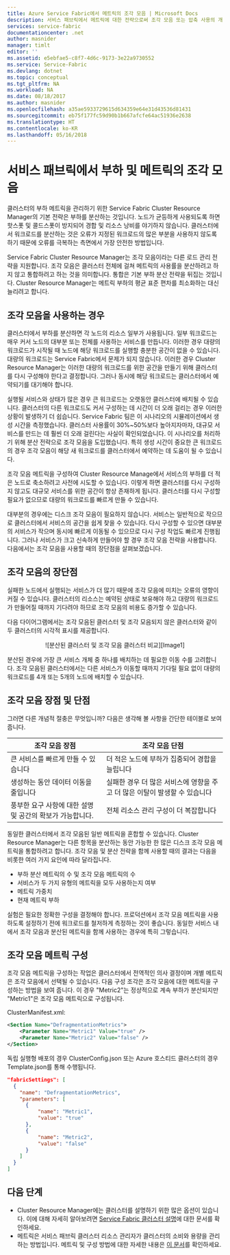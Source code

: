 ```yaml
---
title: Azure Service Fabric에서 메트릭의 조각 모음 | Microsoft Docs
description: 서비스 패브릭에서 메트릭에 대한 전략으로써 조각 모음 또는 압축 사용의 개요
services: service-fabric
documentationcenter: .net
author: masnider
manager: timlt
editor: ''
ms.assetid: e5ebfae5-c8f7-4d6c-9173-3e22a9730552
ms.service: Service-Fabric
ms.devlang: dotnet
ms.topic: conceptual
ms.tgt_pltfrm: NA
ms.workload: NA
ms.date: 08/18/2017
ms.author: masnider
ms.openlocfilehash: a35ae5933729615d634359e64e31d43536d81431
ms.sourcegitcommit: eb75f177fc59d90b1b667afcfe64ac51936e2638
ms.translationtype: HT
ms.contentlocale: ko-KR
ms.lasthandoff: 05/16/2018
---
```

# <a name="defragmentation-of-metrics-and-load-in-service-fabric"></a>서비스 패브릭에서 부하 및 메트릭의 조각 모음
클러스터의 부하 메트릭을 관리하기 위한 Service Fabric Cluster Resource Manager의 기본 전략은 부하를 분산하는 것입니다. 노드가 균등하게 사용되도록 하면 핫스폿 및 콜드스폿이 방지되어 경합 및 리소스 낭비를 야기하지 않습니다. 클러스터에서 워크로드를 분산하는 것은 오류가 지정된 워크로드의 많은 부분을 사용하지 않도록 하기 때문에 오류를 극복하는 측면에서 가장 안전한 방법입니다. 

Service Fabric Cluster Resource Manager는 조각 모음이라는 다른 로드 관리 전략을 지원합니다. 조각 모음은 클러스터 전체에 걸쳐 메트릭의 사용률을 분산하려고 하지 않고 통합하려고 하는 것을 의미합니다. 통합은 기본 부하 분산 전략을 뒤집는 것입니다. Cluster Resource Manager는 메트릭 부하의 평균 표준 편차를 최소화하는 대신 늘리려고 합니다.

## <a name="when-to-use-defragmentation"></a>조각 모음을 사용하는 경우
클러스터에서 부하를 분산하면 각 노드의 리소스 일부가 사용됩니다. 일부 워크로드는 매우 커서 노드의 대부분 또는 전체를 사용하는 서비스를 만듭니다. 이러한 경우 대량의 워크로드가 시작될 때 노드에 해당 워크로드를 실행할 충분한 공간이 없을 수 있습니다. 대량의 워크로드는 Service Fabric에서 문제가 되지 않습니다. 이러한 경우 Cluster Resource Manager는 이러한 대량의 워크로드를 위한 공간을 만들기 위해 클러스터를 다시 구성해야 한다고 결정합니다. 그러나 동시에 해당 워크로드는 클러스터에서 예약되기를 대기해야 합니다.

실행될 서비스와 상태가 많은 경우 큰 워크로드는 오랫동안 클러스터에 배치될 수 있습니다. 클러스터의 다른 워크로드도 커서 구성하는 데 시간이 더 오래 걸리는 경우 이러한 상황이 발생하기 더 쉽습니다. Service Fabric 팀은 이 시나리오의 시뮬레이션에서 생성 시간을 측정했습니다. 클러스터 사용률이 30%~50%보다 높아지자마자, 대규모 서비스를 만드는 데 훨씬 더 오래 걸린다는 사실이 확인되었습니다. 이 시나리오를 처리하기 위해 분산 전략으로 조각 모음을 도입했습니다. 특히 생성 시간이 중요한 큰 워크로드의 경우 조각 모음이 해당 새 워크로드를 클러스터에서 예약하는 데 도움이 될 수 있습니다.

조각 모음 메트릭을 구성하여 Cluster Resource Manage에서 서비스의 부하를 더 적은 노드로 축소하려고 사전에 시도할 수 있습니다. 이렇게 하면 클러스터를 다시 구성하지 않고도 대규모 서비스를 위한 공간이 항상 존재하게 됩니다. 클러스터를 다시 구성할 필요가 없으므로 대량의 워크로드를 빠르게 만들 수 있습니다.

대부분의 경우에는 디스크 조각 모음이 필요하지 않습니다. 서비스는 일반적으로 작으므로 클러스터에서 서비스의 공간을 쉽게 찾을 수 있습니다. 다시 구성할 수 있으면 대부분의 서비스가 작으며 동시에 빠르게 이동될 수 있으므로 다시 구성 작업도 빠르게 진행됩니다. 그러나 서비스가 크고 신속하게 만들어야 할 경우 조각 모음 전략을 사용합니다. 다음에서는 조각 모음을 사용할 때의 장단점을 살펴보겠습니다. 

## <a name="defragmentation-tradeoffs"></a>조각 모음의 장단점
실패한 노드에서 실행되는 서비스가 더 많기 때문에 조각 모음에 미치는 오류의 영향이 커질 수 있습니다. 클러스터의 리소스는 예약된 상태로 보유해야 하고 대량의 워크로드가 만들어질 때까지 기다려야 하므로 조각 모음의 비용도 증가할 수 있습니다.

다음 다이어그램에서는 조각 모음된 클러스터 및 조각 모음되지 않은 클러스터와 같이 두 클러스터의 시각적 표시를 제공합니다. 

<center>
![분산된 클러스터 및 조각 모음 클러스터 비교][Image1]
</center>

분산된 경우에 가장 큰 서비스 개체 중 하나를 배치하는 데 필요한 이동 수를 고려합니다. 조각 모음된 클러스터에서는 다른 서비스가 이동할 때까지 기다릴 필요 없이 대량의 워크로드를 4개 또는 5개의 노드에 배치할 수 있습니다.

## <a name="defragmentation-pros-and-cons"></a>조각 모음 장점 및 단점
그러면 다른 개념적 절충은 무엇입니까? 다음은 생각해 볼 사항을 간단한 테이블로 보여줍니다.

| 조각 모음 장점 | 조각 모음 단점 |
| --- | --- |
| 큰 서비스를 빠르게 만들 수 있습니다 |더 적은 노드에 부하가 집중되어 경합을 늘립니다 |
| 생성하는 동안 데이터 이동을 줄입니다 |실패한 경우 더 많은 서비스에 영향을 주고 더 많은 이탈이 발생할 수 있습니다 |
| 풍부한 요구 사항에 대한 설명 및 공간의 확보가 가능합니다. |전체 리소스 관리 구성이 더 복잡합니다 |

동일한 클러스터에서 조각 모음된 일반 메트릭을 혼합할 수 있습니다. Cluster Resource Manager는 다른 항목을 분산하는 동안 가능한 한 많은 디스크 조각 모음 메트릭을 통합하려고 합니다. 조각 모음 및 분산 전략을 함께 사용할 때의 결과는 다음을 비롯한 여러 가지 요인에 따라 달라집니다.
  - 부하 분산 메트릭의 수 및 조각 모음 메트릭의 수
  - 서비스가 두 가지 유형의 메트릭을 모두 사용하는지 여부 
  - 메트릭 가중치
  - 현재 메트릭 부하
  
실험은 필요한 정확한 구성을 결정해야 합니다. 프로덕션에서 조각 모음 메트릭을 사용하도록 설정하기 전에 워크로드를 철저하게 측정하는 것이 좋습니다. 동일한 서비스 내에서 조각 모음과 분산된 메트릭을 함께 사용하는 경우에 특히 그렇습니다. 

## <a name="configuring-defragmentation-metrics"></a>조각 모음 메트릭 구성
조각 모음 메트릭을 구성하는 작업은 클러스터에서 전역적인 의사 결정이며 개별 메트릭은 조각 모음에서 선택될 수 있습니다. 다음 구성 조각은 조각 모음에 대한 메트릭을 구성하는 방법을 보여 줍니다. 이 경우 "Metric2"는 정상적으로 계속 부하가 분산되지만 "Metric1"은 조각 모음 메트릭으로 구성됩니다. 

ClusterManifest.xml:

```xml
<Section Name="DefragmentationMetrics">
    <Parameter Name="Metric1" Value="true" />
    <Parameter Name="Metric2" Value="false" />
</Section>
```

독립 실행형 배포의 경우 ClusterConfig.json 또는 Azure 호스티드 클러스터의 경우 Template.json를 통해 수행됩니다.

```json
"fabricSettings": [
  {
    "name": "DefragmentationMetrics",
    "parameters": [
      {
          "name": "Metric1",
          "value": "true"
      },
      {
          "name": "Metric2",
          "value": "false"
      }
    ]
  }
]
```


## <a name="next-steps"></a>다음 단계
- Cluster Resource Manager에는 클러스터를 설명하기 위한 많은 옵션이 있습니다. 이에 대해 자세히 알아보려면 [Service Fabric 클러스터 설명](service-fabric-cluster-resource-manager-cluster-description.md)에 대한 문서를 확인하세요.
- 메트릭은 서비스 패브릭 클러스터 리소스 관리자가 클러스터의 소비와 용량을 관리하는 방법입니다. 메트릭 및 구성 방법에 대한 자세한 내용은 [이 문서](service-fabric-cluster-resource-manager-metrics.md)를 확인하세요.

[Image1]:./media/service-fabric-cluster-resource-manager-defragmentation-metrics/balancing-defrag-compared.png
